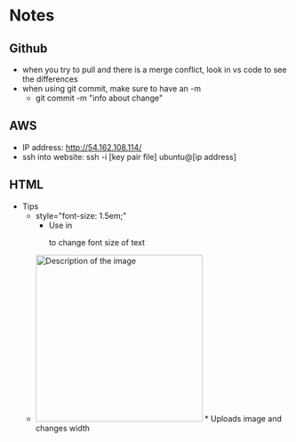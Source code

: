 # Notes
## Github
 - when you try to pull and there is a merge conflict, look in vs code to see the differences
 - when using git commit, make sure to have an -m
    * git commit -m "info about change"

## AWS
- IP address: http://54.162.108.114/
- ssh into website: ssh -i [key pair file] ubuntu@[ip address]

## HTML
- Tips
  * style="font-size: 1.5em;"
     * Use in <p> to change font size of text
  * <img src="IMAGE_URL" alt="Description of the image" width="300">
     * Uploads image and changes width

  
